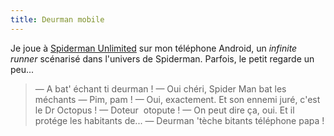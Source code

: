 ```yaml
---
title: Deurman mobile
---
```


Je joue à [Spiderman Unlimited](http://www.gameloft.com/minisites/spidermanunlimited-us/) sur mon téléphone Android, un _infinite  runner_ scénarisé dans l'univers de Spiderman. Parfois, le petit regarde un peu...

> — A bat' échant ti deurman !
> — Oui chéri, Spider Man bat les méchants
> — Pim, pam !
> — Oui, exactement. Et son ennemi juré, c'est le Dr Octopus !
> — Doteur  otopute !
> — On peut dire ça, oui. Et il protége les habitants de...
> — Deurman 'tèche bitants téléphone papa !

